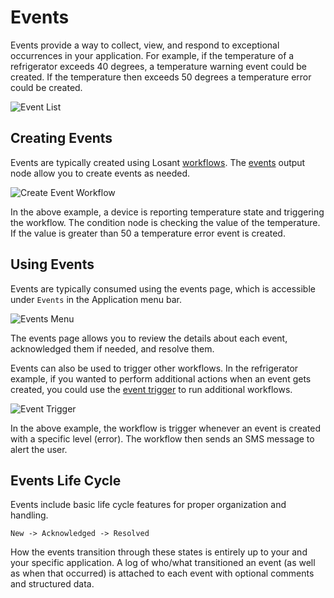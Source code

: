 # Events

Events provide a way to collect, view, and respond to exceptional occurrences in your application. For example, if the temperature of a refrigerator exceeds 40 degrees, a temperature warning event could be created. If the temperature then exceeds 50 degrees a temperature error could be created.

![Event List](/images/events/event-list.png "Event List")

## Creating Events

Events are typically created using Losant [workflows](/workflows/overview/). The [events](/workflows/outputs/record-event/) output node allow you to create events as needed.

![Create Event Workflow](/images/events/create-event-workflow.png "Create Event Workflow")

In the above example, a device is reporting temperature state and triggering the workflow. The condition node is checking the value of the temperature. If the value is greater than 50 a temperature error event is created.

## Using Events

Events are typically consumed using the events page, which is accessible under `Events` in the Application menu bar.

![Events Menu](/images/events/events-menu.png "Events Menu")

The events page allows you to review the details about each event, acknowledged them if needed, and resolve them.

Events can also be used to trigger other workflows. In the refrigerator example, if you wanted to perform additional actions when an event gets created, you could use the [event trigger](/workflows/triggers/event/) to run additional workflows.

![Event Trigger](/images/events/event-trigger.png "Event Trigger")

In the above example, the workflow is trigger whenever an event is created with a specific level (error). The workflow then sends an SMS message to alert the user.

## Events Life Cycle

Events include basic life cycle features for proper organization and handling.

`
New -> Acknowledged -> Resolved
`

How the events transition through these states is entirely up to your and your specific application. A log of who/what transitioned an event (as well as when that occurred) is attached to each event with optional comments and structured data.

